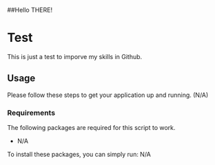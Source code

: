 ##Hello THERE!

# Test
This is just a test to imporve my skills in Github.

## Usage
Please follow these steps to get your application up and running. (N/A)
 
### Requirements
The following packages are required for this script to work.
- N/A

 
To install these packages, you can simply run: N/A